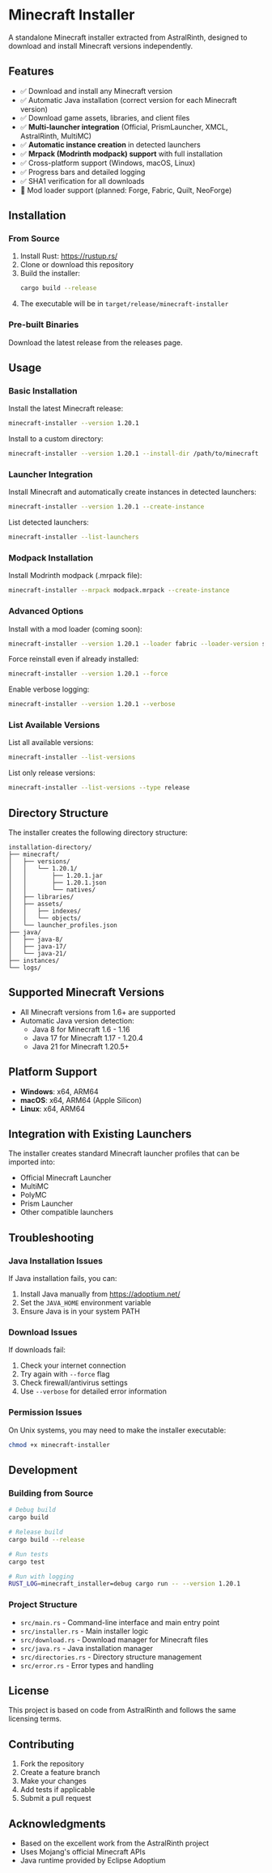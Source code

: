 # Minecraft Installer

A standalone Minecraft installer extracted from AstralRinth, designed to download and install Minecraft versions independently.

## Features

- ✅ Download and install any Minecraft version
- ✅ Automatic Java installation (correct version for each Minecraft version)
- ✅ Download game assets, libraries, and client files
- ✅ **Multi-launcher integration** (Official, PrismLauncher, XMCL, AstralRinth, MultiMC)
- ✅ **Automatic instance creation** in detected launchers
- ✅ **Mrpack (Modrinth modpack) support** with full installation
- ✅ Cross-platform support (Windows, macOS, Linux)
- ✅ Progress bars and detailed logging
- ✅ SHA1 verification for all downloads
- 🚧 Mod loader support (planned: Forge, Fabric, Quilt, NeoForge)

## Installation

### From Source

1. Install Rust: https://rustup.rs/
2. Clone or download this repository
3. Build the installer:
   ```bash
   cargo build --release
   ```
4. The executable will be in `target/release/minecraft-installer`

### Pre-built Binaries

Download the latest release from the releases page.

## Usage

### Basic Installation

Install the latest Minecraft release:

```bash
minecraft-installer --version 1.20.1
```

Install to a custom directory:

```bash
minecraft-installer --version 1.20.1 --install-dir /path/to/minecraft
```

### Launcher Integration

Install Minecraft and automatically create instances in detected launchers:

```bash
minecraft-installer --version 1.20.1 --create-instance
```

List detected launchers:

```bash
minecraft-installer --list-launchers
```

### Modpack Installation

Install Modrinth modpack (.mrpack file):

```bash
minecraft-installer --mrpack modpack.mrpack --create-instance
```

### Advanced Options

Install with a mod loader (coming soon):

```bash
minecraft-installer --version 1.20.1 --loader fabric --loader-version stable
```

Force reinstall even if already installed:

```bash
minecraft-installer --version 1.20.1 --force
```

Enable verbose logging:

```bash
minecraft-installer --version 1.20.1 --verbose
```

### List Available Versions

List all available versions:

```bash
minecraft-installer --list-versions
```

List only release versions:

```bash
minecraft-installer --list-versions --type release
```

## Directory Structure

The installer creates the following directory structure:

```
installation-directory/
├── minecraft/
│   ├── versions/
│   │   └── 1.20.1/
│   │       ├── 1.20.1.jar
│   │       ├── 1.20.1.json
│   │       └── natives/
│   ├── libraries/
│   ├── assets/
│   │   ├── indexes/
│   │   └── objects/
│   └── launcher_profiles.json
├── java/
│   ├── java-8/
│   ├── java-17/
│   └── java-21/
├── instances/
└── logs/
```

## Supported Minecraft Versions

- All Minecraft versions from 1.6+ are supported
- Automatic Java version detection:
  - Java 8 for Minecraft 1.6 - 1.16
  - Java 17 for Minecraft 1.17 - 1.20.4
  - Java 21 for Minecraft 1.20.5+

## Platform Support

- **Windows**: x64, ARM64
- **macOS**: x64, ARM64 (Apple Silicon)
- **Linux**: x64, ARM64

## Integration with Existing Launchers

The installer creates standard Minecraft launcher profiles that can be imported into:

- Official Minecraft Launcher
- MultiMC
- PolyMC
- Prism Launcher
- Other compatible launchers

## Troubleshooting

### Java Installation Issues

If Java installation fails, you can:

1. Install Java manually from https://adoptium.net/
2. Set the `JAVA_HOME` environment variable
3. Ensure Java is in your system PATH

### Download Issues

If downloads fail:

1. Check your internet connection
2. Try again with `--force` flag
3. Check firewall/antivirus settings
4. Use `--verbose` for detailed error information

### Permission Issues

On Unix systems, you may need to make the installer executable:

```bash
chmod +x minecraft-installer
```

## Development

### Building from Source

```bash
# Debug build
cargo build

# Release build
cargo build --release

# Run tests
cargo test

# Run with logging
RUST_LOG=minecraft_installer=debug cargo run -- --version 1.20.1
```

### Project Structure

- `src/main.rs` - Command-line interface and main entry point
- `src/installer.rs` - Main installer logic
- `src/download.rs` - Download manager for Minecraft files
- `src/java.rs` - Java installation manager
- `src/directories.rs` - Directory structure management
- `src/error.rs` - Error types and handling

## License

This project is based on code from AstralRinth and follows the same licensing terms.

## Contributing

1. Fork the repository
2. Create a feature branch
3. Make your changes
4. Add tests if applicable
5. Submit a pull request

## Acknowledgments

- Based on the excellent work from the AstralRinth project
- Uses Mojang's official Minecraft APIs
- Java runtime provided by Eclipse Adoptium
